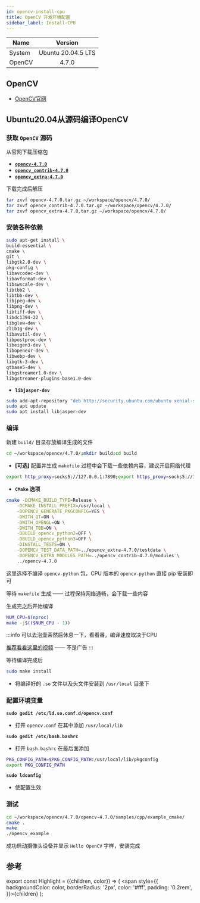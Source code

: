 ```yaml
---
id: opencv-install-cpu
title: OpenCV 开发环境配置
sidebar_label: Install-CPU
---
```


Name | Version |
---------|:--------:|
 System | Ubuntu 20.04.5 LTS
 OpenCV | 4.7.0 |

## OpenCV

- [OpenCV官网](https://opencv.org/)

## Ubuntu20.04从源码编译OpenCV

### 获取 **`OpenCV`** 源码

从官网下载压缩包 

- [**`opencv-4.7.0`**](https://github.com/opencv/opencv/releases/tag/4.7.0)
- [**`opencv_contrib-4.7.0`**](https://github.com/opencv/opencv_contrib/releases/tag/4.7.0)
- [**`opencv_extra-4.7.0`**](https://github.com/opencv/opencv_extra/releases/tag/4.7.0)

下载完成后解压

``` bash
tar zxvf opencv-4.7.0.tar.gz ~/workspace/opencv/4.7.0/
tar zxvf opencv_contrib-4.7.0.tar.gz ~/workspace/opencv/4.7.0/
tar zxvf opencv_extra-4.7.0.tar.gz ~/workspace/opencv/4.7.0/
```

### 安装各种依赖

``` bash
sudo apt-get install \
build-essential \
cmake \
git \
libgtk2.0-dev \
pkg-config \
libavcodec-dev \
libavformat-dev \
libswscale-dev \
libtbb2 \
libtbb-dev \
libjpeg-dev \
libpng-dev \
libtiff-dev \
libdc1394-22 \
libglew-dev \
zlib1g-dev \
libavutil-dev \
libpostproc-dev \
libeigen3-dev \
libopenexr-dev \
libwebp-dev \
libgtk-3-dev \
qtbase5-dev \
libgstreamer1.0-dev \
libgstreamer-plugins-base1.0-dev
```

- **`libjasper-dev`**

``` bash
sudo add-apt-repository "deb http://security.ubuntu.com/ubuntu xenial-security main"
sudo apt update
sudo apt install libjasper-dev
```

### 编译
新建 `build/` 目录存放编译生成的文件

``` bash
cd ~/workspace/opencv/4.7.0/;mkdir build;cd build
```

- **<Highlight color="#FFA500">[可选]</Highlight>** 配置并生成 `makefile` 过程中会下载一些依赖内容，建议开启网络代理

``` bash
export http_proxy=socks5://127.0.0.1:7890;export https_proxy=socks5://127.0.0.1:7890;export all_proxy=socks5://127.0.0.1:7890
```

- **`CMake` 选项**

``` bash
cmake -DCMAKE_BUILD_TYPE=Release \
    -DCMAKE_INSTALL_PREFIX=/usr/local \
    -DOPENCV_GENERATE_PKGCONFIG=YES \
    -DWITH_QT=ON \
    -DWITH_OPENGL=ON \
    -DWITH_TBB=ON \
    -DBUILD_opencv_python2=OFF \
    -DBUILD_opencv_python3=OFF \
    -DINSTALL_TESTS=ON \
    -DOPENCV_TEST_DATA_PATH=../opencv_extra-4.7.0/testdata \
    -DOPENCV_EXTRA_MODULES_PATH=../opencv_contrib-4.7.0/modules \
    ../opencv-4.7.0
```

这里选择不编译 `opencv-python` 包，CPU 版本的 `opencv-python` 直接 pip 安装即可

等待 `makefile` 生成 —— 过程保持网络通畅，会下载一些内容

生成完之后开始编译

``` bash
NUM_CPU=$(nproc)
make -j$(($NUM_CPU - 1))
```

:::info
可以去泡壶茶然后休息一下，看看番，编译速度取决于CPU

[推荐看看这里的视频](https://space.bilibili.com/483818980) —— 不是广告
:::

等待编译完成后

``` bash
sudo make install
```
- 将编译好的 `.so` 文件以及头文件安装到 `/usr/local` 目录下

### 配置环境变量
**`sudo gedit /etc/ld.so.conf.d/opencv.conf`**

- 打开 `opencv.conf` 在其中添加 `/usr/local/lib`

**`sudo gedit /etc/bash.bashrc`**

- 打开 `bash.bashrc` 在最后面添加

``` bash
PKG_CONFIG_PATH=$PKG_CONFIG_PATH:/usr/local/lib/pkgconfig 
export PKG_CONFIG_PATH
```

**`sudo ldconfig`**

- 使配置生效

### 测试
``` bash
cd ~/workspace/opencv/4.7.0/opencv-4.7.0/samples/cpp/example_cmake/
cmake .
make
./opencv_example
```

成功启动摄像头设备并显示 `Hello OpenCV` 字样，安装完成

## 参考

export const Highlight = ({children, color}) => ( <span style={{
    backgroundColor: color,
    borderRadius: '2px',
    color: '#fff',
    padding: '0.2rem',
    }}>{children}</span> );
